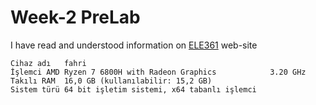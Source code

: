 # Week-2 PreLab

I have read and understood information on [ELE361](http://ele361l.github.io) web-site
```
Cihaz adı	fahri
İşlemci	AMD Ryzen 7 6800H with Radeon Graphics            3.20 GHz
Takılı RAM	16,0 GB (kullanılabilir: 15,2 GB)
Sistem türü	64 bit işletim sistemi, x64 tabanlı işlemci

```